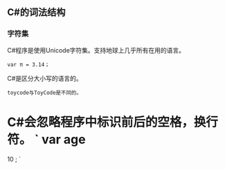## C#的词法结构

### 字符集

C#程序是使用Unicode字符集。支持地球上几乎所有在用的语言。

`var π = 3.14；`

C#是区分大小写的语言的。

`toycode与ToyCode是不同的。`

C#会忽略程序中标识前后的空格，换行符。
`
var 
age
=
10
;
`
